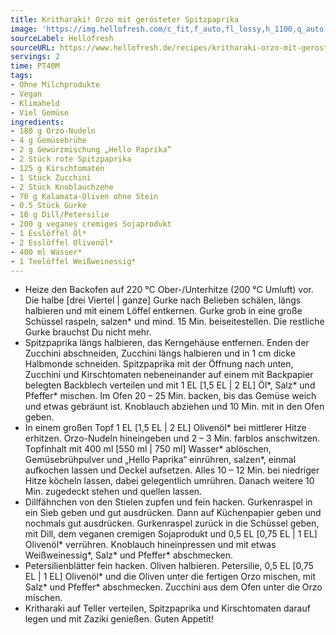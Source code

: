 ```yaml
---
title: Kritharaki! Orzo mit gerösteter Spitzpaprika
image: 'https://img.hellofresh.com/c_fit,f_auto,fl_lossy,h_1100,q_auto,w_2600/hellofresh_s3/image/kritharaki-orzo-mit-gerosteter-spitzpaprika-106f340d.jpg'
sourceLabel: Hellofresh
sourceURL: https://www.hellofresh.de/recipes/kritharaki-orzo-mit-gerosteter-spitzpaprika-629f532437bc145d62089e43
servings: 2
time: PT40M
tags:
- Ohne Milchprodukte
- Vegan
- Klimaheld
- Viel Gemüse
ingredients:
- 180 g Orzo-Nudeln
- 4 g Gemüsebrühe
- 2 g Gewürzmischung „Hello Paprika“
- 2 Stück rote Spitzpaprika
- 125 g Kirschtomaten
- 1 Stück Zucchini
- 2 Stück Knoblauchzehe
- 70 g Kalamata-Oliven ohne Stein
- 0.5 Stück Gurke
- 10 g Dill/Petersilie
- 200 g veganes cremiges Sojaprodukt
- 1 Esslöffel Öl*
- 2 Esslöffel Olivenöl*
- 400 ml Wasser*
- 1 Teelöffel Weißweinessig*
---
```


- Heize den Backofen auf 220 °C Ober-/Unterhitze (200 °C Umluft) vor.  Die halbe [drei Viertel | ganze] Gurke nach Belieben schälen, längs halbieren und mit einem Löffel entkernen. Gurke grob in eine große Schüssel raspeln, salzen\* und mind. 15 Min. beiseitestellen. Die restliche Gurke brauchst Du nicht mehr.
- Spitzpaprika längs halbieren, das Kerngehäuse entfernen.  Enden der Zucchini abschneiden, Zucchini längs halbieren und in 1 cm dicke Halbmonde schneiden.  Spitzpaprika mit der Öffnung nach unten, Zucchini und Kirschtomaten nebeneinander auf einem mit Backpapier belegten Backblech verteilen und mit 1 EL [1,5 EL | 2 EL] Öl\*, Salz\* und Pfeffer\* mischen. Im Ofen 20 – 25 Min. backen, bis das Gemüse weich und etwas gebräunt ist.  Knoblauch abziehen und 10 Min. mit in den Ofen geben.
- In einem großen Topf 1 EL [1,5 EL | 2 EL] Olivenöl\* bei mittlerer Hitze erhitzen. Orzo-Nudeln hineingeben und 2 – 3 Min. farblos anschwitzen.  Topfinhalt mit 400 ml [550 ml | 750 ml] Wasser\* ablöschen, Gemüsebrühpulver und „Hello Paprika“ einrühren, salzen\*, einmal aufkochen lassen und Deckel aufsetzen. Alles 10 – 12 Min. bei niedriger Hitze köcheln lassen, dabei gelegentlich umrühren. Danach weitere 10 Min. zugedeckt stehen und quellen lassen.
- Dillfähnchen von den Stielen zupfen und fein hacken.  Gurkenraspel in ein Sieb geben und gut ausdrücken. Dann auf Küchenpapier geben und nochmals gut ausdrücken.  Gurkenraspel zurück in die Schüssel geben, mit Dill, dem veganen cremigen Sojaprodukt und 0,5 EL [0,75 EL | 1 EL] Olivenöl\* verrühren.  Knoblauch hineinpressen und mit etwas Weißweinessig\*, Salz\* und Pfeffer\* abschmecken.
- Petersilienblätter fein hacken.  Oliven halbieren. Petersilie, 0,5 EL [0,75 EL | 1 EL] Olivenöl\* und die Oliven unter die fertigen Orzo mischen, mit Salz\* und Pfeffer\* abschmecken.  Zucchini aus dem Ofen unter die Orzo mischen.
- Kritharaki auf Teller verteilen, Spitzpaprika und Kirschtomaten darauf legen und mit Zaziki genießen.  Guten Appetit!
